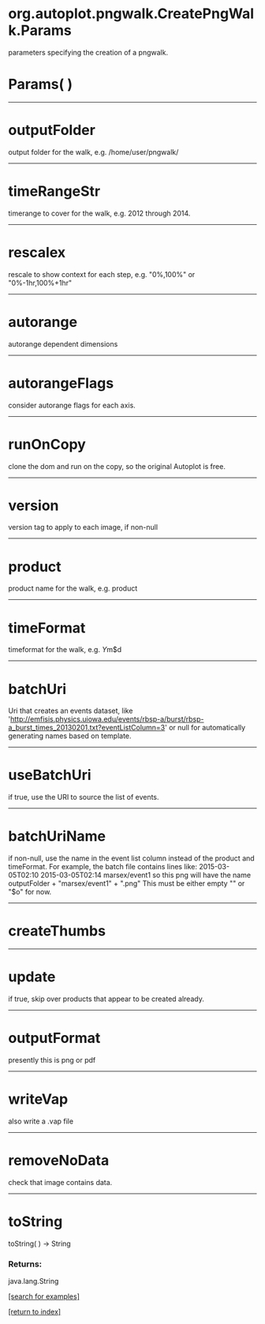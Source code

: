 # org.autoplot.pngwalk.CreatePngWalk.Params

parameters specifying the creation of a pngwalk.

# Params( )


***
<a name="outputFolder"></a>
# outputFolder

output folder for the walk, e.g. /home/user/pngwalk/

***
<a name="timeRangeStr"></a>
# timeRangeStr

timerange to cover for the walk, e.g. 2012 through 2014.

***
<a name="rescalex"></a>
# rescalex

rescale to show context for each step, e.g. "0%,100%" or "0%-1hr,100%+1hr"

***
<a name="autorange"></a>
# autorange

autorange dependent dimensions

***
<a name="autorangeFlags"></a>
# autorangeFlags

consider autorange flags for each axis.

***
<a name="runOnCopy"></a>
# runOnCopy

clone the dom and run on the copy, so the original Autoplot is free.

***
<a name="version"></a>
# version

version tag to apply to each image, if non-null

***
<a name="product"></a>
# product

product name for the walk, e.g. product

***
<a name="timeFormat"></a>
# timeFormat

timeformat for the walk, e.g. $Y$m$d

***
<a name="batchUri"></a>
# batchUri

Uri that creates an events dataset, like 
 'http://emfisis.physics.uiowa.edu/events/rbsp-a/burst/rbsp-a_burst_times_20130201.txt?eventListColumn=3'
 or null for automatically generating names based on template.

***
<a name="useBatchUri"></a>
# useBatchUri

if true, use the URI to source the list of events.

***
<a name="batchUriName"></a>
# batchUriName

if non-null, use the name in the event list column instead of the 
 product and timeFormat.  For example,
 the batch file contains lines like:
 2015-03-05T02:10 2015-03-05T02:14 marsex/event1
 so this png will have the name outputFolder + "marsex/event1" + ".png"
 This must be either empty "" or "$o" for now.

***
<a name="createThumbs"></a>
# createThumbs



***
<a name="update"></a>
# update

if true, skip over products that appear to be created already.

***
<a name="outputFormat"></a>
# outputFormat

presently this is png or pdf

***
<a name="writeVap"></a>
# writeVap

also write a .vap file

***
<a name="removeNoData"></a>
# removeNoData

check that image contains data.

***
<a name="toString"></a>
# toString
toString(  ) &rarr; String



### Returns:
java.lang.String


<a href="https://github.com/autoplot/dev/search?q=toString&unscoped_q=toString">[search for examples]</a>

<a href="https://github.com/autoplot/documentation/blob/master/javadoc/index-all.md">[return to index]</a>

